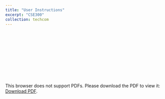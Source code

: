 ```yaml
---
title: "User Instructions"
excerpt: "CSE300"
collection: techcom
---
```

<object data="https://roshankenia.github.io/files/ui.pdf" type="application/pdf" width="750px" height="750px">
    <embed src="https://roshankenia.github.io/files/ui.pdf" type="application/pdf">
        <p>This browser does not support PDFs. Please download the PDF to view it: <a href="https://roshankenia.github.io/files/ui.pdf">Download PDF</a>.</p>
    </embed>
</object>